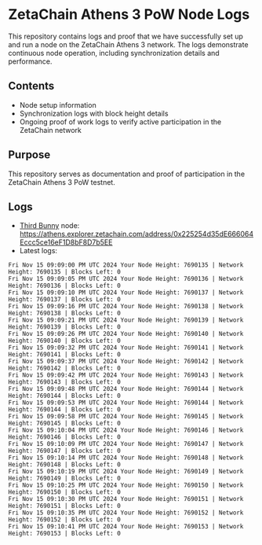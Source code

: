 # ZetaChain Athens 3 PoW Node Logs
This repository contains logs and proof that we have successfully set up and run a node on the ZetaChain Athens 3 network. The logs demonstrate continuous node operation, including synchronization details and performance.

## Contents
- Node setup information
- Synchronization logs with block height details
- Ongoing proof of work logs to verify active participation in the ZetaChain network

## Purpose
This repository serves as documentation and proof of participation in the ZetaChain Athens 3 PoW testnet.

## Logs

- [Third Bunny](https://thirdbunny.xyz/) node: https://athens.explorer.zetachain.com/address/0x225254d35dE666064Eccc5ce16eF1D8bF8D7b5EE
- Latest logs:
```
Fri Nov 15 09:09:00 PM UTC 2024 Your Node Height: 7690135 | Network Height: 7690135 | Blocks Left: 0
Fri Nov 15 09:09:05 PM UTC 2024 Your Node Height: 7690136 | Network Height: 7690136 | Blocks Left: 0
Fri Nov 15 09:09:10 PM UTC 2024 Your Node Height: 7690137 | Network Height: 7690137 | Blocks Left: 0
Fri Nov 15 09:09:16 PM UTC 2024 Your Node Height: 7690138 | Network Height: 7690138 | Blocks Left: 0
Fri Nov 15 09:09:21 PM UTC 2024 Your Node Height: 7690139 | Network Height: 7690139 | Blocks Left: 0
Fri Nov 15 09:09:26 PM UTC 2024 Your Node Height: 7690140 | Network Height: 7690140 | Blocks Left: 0
Fri Nov 15 09:09:32 PM UTC 2024 Your Node Height: 7690141 | Network Height: 7690141 | Blocks Left: 0
Fri Nov 15 09:09:37 PM UTC 2024 Your Node Height: 7690142 | Network Height: 7690142 | Blocks Left: 0
Fri Nov 15 09:09:42 PM UTC 2024 Your Node Height: 7690143 | Network Height: 7690143 | Blocks Left: 0
Fri Nov 15 09:09:48 PM UTC 2024 Your Node Height: 7690144 | Network Height: 7690144 | Blocks Left: 0
Fri Nov 15 09:09:53 PM UTC 2024 Your Node Height: 7690144 | Network Height: 7690144 | Blocks Left: 0
Fri Nov 15 09:09:58 PM UTC 2024 Your Node Height: 7690145 | Network Height: 7690145 | Blocks Left: 0
Fri Nov 15 09:10:04 PM UTC 2024 Your Node Height: 7690146 | Network Height: 7690146 | Blocks Left: 0
Fri Nov 15 09:10:09 PM UTC 2024 Your Node Height: 7690147 | Network Height: 7690147 | Blocks Left: 0
Fri Nov 15 09:10:14 PM UTC 2024 Your Node Height: 7690148 | Network Height: 7690148 | Blocks Left: 0
Fri Nov 15 09:10:19 PM UTC 2024 Your Node Height: 7690149 | Network Height: 7690149 | Blocks Left: 0
Fri Nov 15 09:10:25 PM UTC 2024 Your Node Height: 7690150 | Network Height: 7690150 | Blocks Left: 0
Fri Nov 15 09:10:30 PM UTC 2024 Your Node Height: 7690151 | Network Height: 7690151 | Blocks Left: 0
Fri Nov 15 09:10:35 PM UTC 2024 Your Node Height: 7690152 | Network Height: 7690152 | Blocks Left: 0
Fri Nov 15 09:10:41 PM UTC 2024 Your Node Height: 7690153 | Network Height: 7690153 | Blocks Left: 0
```
